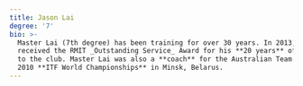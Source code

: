 ```yaml
---
title: Jason Lai
degree: '7'
bio: >-
  Master Lai (7th degree) has been training for over 30 years. In 2013, he
  received the RMIT _Outstanding Service_ Award for his **20 years** of service
  to the club. Master Lai was also a **coach** for the Australian Team at the
  2010 **ITF World Championships** in Minsk, Belarus.
---
```


